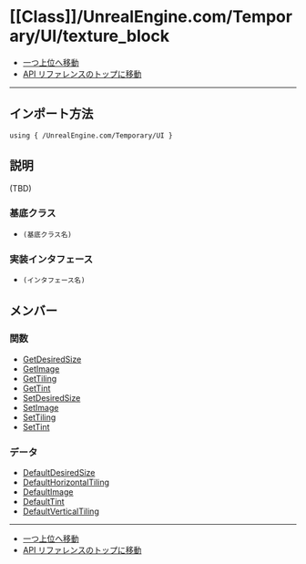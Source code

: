 # [[Class]]/UnrealEngine.com/Temporary/UI/texture_block

- [一つ上位へ移動](../main.md)
- [API リファレンスのトップに移動](../../../../main.md)

---

## インポート方法

```verse
using { /UnrealEngine.com/Temporary/UI }
```

## 説明

(TBD)

### 基底クラス

- `(基底クラス名)`

### 実装インタフェース

- `(インタフェース名)`

## メンバー

### 関数

- [GetDesiredSize](./F_GetDesiredSize/main.md)
- [GetImage](./F_GetImage/main.md)
- [GetTiling](./F_GetTiling/main.md)
- [GetTint](./F_GetTint/main.md)
- [SetDesiredSize](./F_SetDesiredSize/main.md)
- [SetImage](./F_SetImage/main.md)
- [SetTiling](./F_SetTiling/main.md)
- [SetTint](./F_SetTint/main.md)

### データ

- [DefaultDesiredSize](./D_DefaultDesiredSize/main.md)
- [DefaultHorizontalTiling](./D_DefaultHorizontalTiling/main.md)
- [DefaultImage](./D_DefaultImage/main.md)
- [DefaultTint](./D_DefaultTint/main.md)
- [DefaultVerticalTiling](./D_DefaultVerticalTiling/main.md)

---

- [一つ上位へ移動](../main.md)
- [API リファレンスのトップに移動](../../../../main.md)
